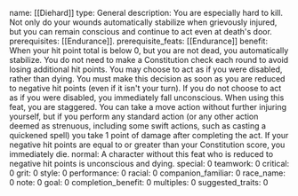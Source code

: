 name: [[Diehard]]
type: General
description: You are especially hard to kill. Not only do your wounds automatically stabilize when grievously injured, but you can remain conscious and continue to act even at death's door.
prerequisites: [[Endurance]].
prerequisite_feats: [[Endurance]]
benefit: When your hit point total is below 0, but you are not dead, you automatically stabilize. You do not need to make a Constitution check each round to avoid losing additional hit points. You may choose to act as if you were disabled, rather than dying. You must make this decision as soon as you are reduced to negative hit points (even if it isn't your turn). If you do not choose to act as if you were disabled, you immediately fall unconscious. When using this feat, you are staggered. You can take a move action without further injuring yourself, but if you perform any standard action (or any other action deemed as strenuous, including some swift actions, such as casting a quickened spell) you take 1 point of damage after completing the act. If your negative hit points are equal to or greater than your Constitution score, you immediately die.
normal: A character without this feat who is reduced to negative hit points is unconscious and dying.
special: 0
teamwork: 0
critical: 0
grit: 0
style: 0
performance: 0
racial: 0
companion_familiar: 0
race_name: 0
note: 0
goal: 0
completion_benefit: 0
multiples: 0
suggested_traits: 0

